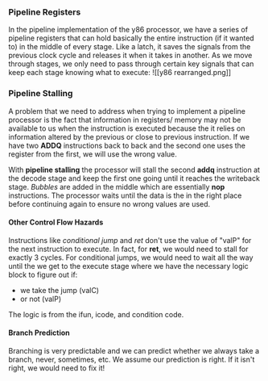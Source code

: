 ### Pipeline Registers
In the pipeline implementation of the y86 processor, we have a series of pipeline registers that can hold basically the entire instruction (if it wanted to) in the middle of every stage. Like a latch, it saves the signals from the previous clock cycle and releases it when it takes in another. As we move through stages, we only need to pass through certain key signals that can keep each stage knowing what to execute:
![[y86 rearranged.png]]

### Pipeline Stalling
A problem that we need to address when trying to implement a pipeline processor is the fact that information in registers/ memory may not be available to us when the instruction is executed because the it relies on information altered by the previous or close to previous instruction. If we have two **ADDQ** instructions back to back and the second one uses the register from the first, we will use the wrong value.

With **pipeline stalling** the processor will stall the second **addq** instruction at the decode stage and keep the first one going until it reaches the writeback stage. *Bubbles* are added in the middle which are essentially **nop** instructions. The processor waits until the data is the in the right place before continuing again to ensure no wrong values are used.


#### Other Control Flow Hazards
Instructions like *conditional jump* and *ret* don't use the value of "valP" for the next instruction to execute. In fact, for **ret**, we would need to stall for exactly 3 cycles. For conditional jumps, we would need to wait all the way until the we get to the execute stage where we have the necessary logic block to figure out if:
- we take the jump (valC)
- or not (valP)

The logic is from the ifun, icode, and condition code.

#### Branch Prediction
Branching is very predictable and we can predict whether we always take a branch, never, sometimes, etc. We assume our prediction is right. If it isn't right, we would need to fix it!